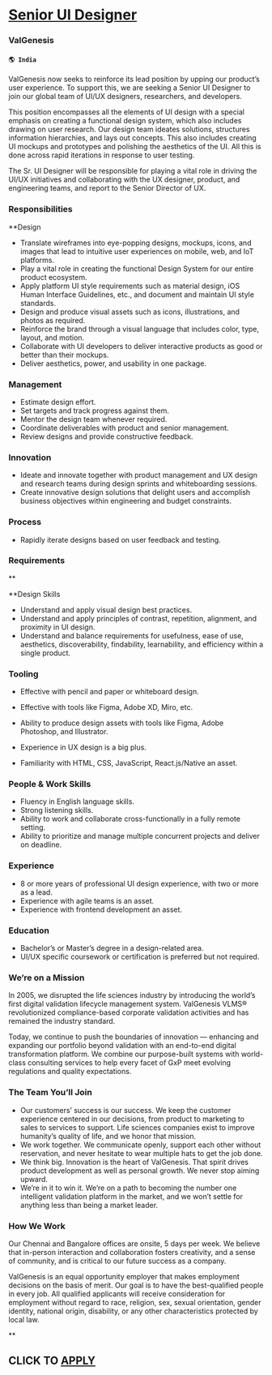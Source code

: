 # [Senior UI Designer](https://www.remotewlb.com/apply/senior-ui-designer-40075)  
### ValGenesis  
#### `🌎 India`  

ValGenesis now seeks to reinforce its lead position by upping our product’s user experience. To support this, we are seeking a Senior UI Designer to join our global team of UI/UX designers, researchers, and developers.

This position encompasses all the elements of UI design with a special emphasis on creating a functional design system, which also includes drawing on user research. Our design team ideates solutions, structures information hierarchies, and lays out concepts. This also includes creating UI mockups and prototypes and polishing the aesthetics of the UI. All this is done across rapid iterations in response to user testing.

The Sr. UI Designer will be responsible for playing a vital role in driving the UI/UX initiatives and collaborating with the UX designer, product, and engineering teams, and report to the Senior Director of UX.

### Responsibilities

 **Design

  * Translate wireframes into eye-popping designs, mockups, icons, and images that lead to intuitive user experiences on mobile, web, and IoT platforms. 
  * Play a vital role in creating the functional Design System for our entire product ecosystem. 
  * Apply platform UI style requirements such as material design, iOS Human Interface Guidelines, etc., and document and maintain UI style standards. 
  * Design and produce visual assets such as icons, illustrations, and photos as required. 
  * Reinforce the brand through a visual language that includes color, type, layout, and motion. 
  * Collaborate with UI developers to deliver interactive products as good or better than their mockups. 
  * Deliver aesthetics, power, and usability in one package. 

### Management

  * Estimate design effort. 
  * Set targets and track progress against them. 
  * Mentor the design team whenever required. 
  * Coordinate deliverables with product and senior management. 
  * Review designs and provide constructive feedback. 

### Innovation

  * Ideate and innovate together with product management and UX design and research teams during design sprints and whiteboarding sessions. 
  * Create innovative design solutions that delight users and accomplish business objectives within engineering and budget constraints.

### Process

  * Rapidly iterate designs based on user feedback and testing. 

### Requirements

**

 **Design Skills

  * Understand and apply visual design best practices. 
  * Understand and apply principles of contrast, repetition, alignment, and proximity in UI design. 
  * Understand and balance requirements for usefulness, ease of use, aesthetics, discoverability, findability, learnability, and efficiency within a single product. 

### Tooling

  * Effective with pencil and paper or whiteboard design. 

  * Effective with tools like Figma, Adobe XD, Miro, etc. 
  * Ability to produce design assets with tools like Figma, Adobe Photoshop, and Illustrator. 
  * Experience in UX design is a big plus. 
  * Familiarity with HTML, CSS, JavaScript, React.js/Native an asset. 

### People & Work Skills

  * Fluency in English language skills. 
  * Strong listening skills. 
  * Ability to work and collaborate cross-functionally in a fully remote setting. 
  * Ability to prioritize and manage multiple concurrent projects and deliver on deadline. 

### Experience

  * 8 or more years of professional UI design experience, with two or more as a lead. 
  * Experience with agile teams is an asset. 
  * Experience with frontend development an asset. 

### Education

  * Bachelor’s or Master’s degree in a design-related area. 
  * UI/UX specific coursework or certification is preferred but not required. 

### We’re on a Mission

In 2005, we disrupted the life sciences industry by introducing the world’s first digital validation lifecycle management system. ValGenesis VLMS® revolutionized compliance-based corporate validation activities and has remained the industry standard.

Today, we continue to push the boundaries of innovation ― enhancing and expanding our portfolio beyond validation with an end-to-end digital transformation platform. We combine our purpose-built systems with world-class consulting services to help every facet of GxP meet evolving regulations and quality expectations.

### The Team You’ll Join

  * Our customers’ success is our success. We keep the customer experience centered in our decisions, from product to marketing to sales to services to support. Life sciences companies exist to improve humanity’s quality of life, and we honor that mission.​
  * We work together. We communicate openly, support each other without reservation, and never hesitate to wear multiple hats to get the job done.
  * We think big. Innovation is the heart of ValGenesis. That spirit drives product development as well as personal growth. We never stop aiming upward.
  * We’re in it to win it. We’re on a path to becoming the number one intelligent validation platform in the market, and we won’t settle for anything less than being a market leader.​

### How We Work

Our Chennai and Bangalore offices are onsite, 5 days per week. We believe that in-person interaction and collaboration fosters creativity, and a sense of community, and is critical to our future success as a company.

ValGenesis is an equal opportunity employer that makes employment decisions on the basis of merit. Our goal is to have the best-qualified people in every job. All qualified applicants will receive consideration for employment without regard to race, religion, sex, sexual orientation, gender identity, national origin, disability, or any other characteristics protected by local law.

**

  
## CLICK TO [APPLY](https://www.remotewlb.com/apply/senior-ui-designer-40075)


